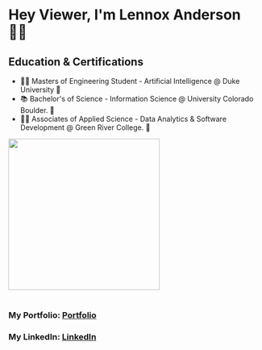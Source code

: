 # Hey Viewer, I'm Lennox Anderson 👋🏽

## Education & Certifications

- 🧑‍🎨 Masters of Engineering Student - Artificial Intelligence @ Duke University 💙
- 📚 Bachelor's of Science - Information Science @ University Colorado Boulder. 🦬
- 🧑‍💻 Associates of Applied Science - Data Analytics & Software Development @ Green River College. 🐊






<img align='center' src='https://github.com/mayankchaudhary26/Cool-Readme-ideas/blob/master/data/octocat/spidertocat.png' width='300"'>
<br>
<br>

### My Portfolio: [Portfolio]

### My LinkedIn: [LinkedIn]

[Portfolio]: http://lennoxanderson.com
[LinkedIn]: https://www.linkedin.com/in/lennox-a/
